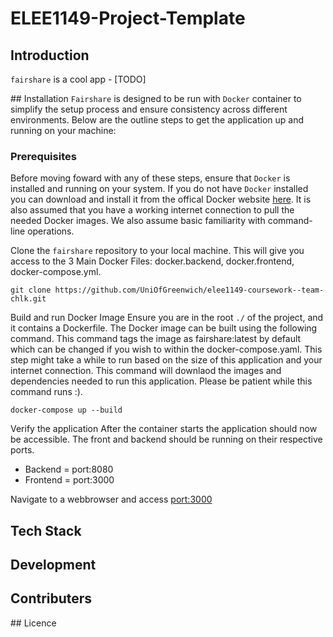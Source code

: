 # ELEE1149-Project-Template

## Introduction

`fairshare` is a cool app - [TODO]

## Installation
`Fairshare` is designed to be run with `Docker` container to simplify the setup process and ensure consistency across different environments. Below are the outline steps to get the application up and running on your machine:

### Prerequisites
Before moving foward with any of these steps, ensure that `Docker` is installed and running on your system. If you do not have `Docker` installed you can download and install it from the offical Docker website [here](https://www.docker.com/). It is also assumed that you have a working internet connection to pull the needed Docker images. We also assume basic familiarity with command-line operations.

Clone the `fairshare` repository to your local machine. This will give you access to the 3 Main Docker Files: docker.backend, docker.frontend, docker-compose.yml. 
```
git clone https://github.com/UniOfGreenwich/elee1149-coursework--team-chlk.git
```

Build and run Docker Image
Ensure you are in the root ```./``` of the project, and it contains a Dockerfile. The Docker image can be built using the following command. This command tags the image as fairshare:latest by default which can be changed if you wish to within the docker-compose.yaml. This step might take a while to run based on the size of this application and your internet connection. This command will downlaod the images and dependencies needed to run this application. Please be patient while this command runs :). 

```
docker-compose up --build
```

Verify the application
After the container starts the application should now be accessible. The front and backend should be running on their respective ports.
- Backend = port:8080
- Frontend = port:3000

Navigate to a webbrowser and access [port:3000](http://localhost:3000/)
  

## Tech Stack 

## Development

## Contributers


## Licence
